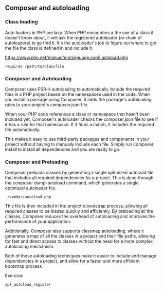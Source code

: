 ## Composer and autoloading

### Class loading

Auto loaders in PHP are lazy. When PHP encounters a the use of a class it doesn't know about, it will ask the registered autoloader (or chain of autoloaders) to go find it. It's the autoloader's job to figure out where to get the file the class is defined in and include it. 

https://www.php.net/manual/en/language.oop5.autoload.php

```
requires /path/to/classfile
```

### Composer and Autoloading

Composer uses PSR-4 autoloading to automatically include the required files in a PHP project based on the namespaces used in the code. When you install a package using Composer, it adds the package's autoloading rules to your project's composer.json file.

When your PHP code references a class or namespace that hasn't been included yet, Composer's autoloader checks the composer.json file to see if it has a rule for that namespace. If it finds a match, it includes the required file automatically.

This makes it easy to use third-party packages and components in your project without having to manually include each file. Simply run composer install to install all dependencies and you are ready to go.

### Composer and Preloading

Composer preloads classes by generating a single optimized autoload file that includes all required dependencies for a project. This is done through the composer dump-autoload command, which generates a single optimized autoloader file.

```
 /vendor/autoload.php
```

This file is then included in the project's bootstrap process, allowing all required classes to be loaded quickly and efficiently. By preloading all the classes, Composer reduces the overhead of autoloading and improves the performance of your application.

Additionally, Composer also supports classmap autoloading, where it generates a map of all the classes in a project and their file paths, allowing for fast and direct access to classes without the need for a more complex autoloading mechanism.

Both of these autoloading techniques make it easier to include and manage dependencies in a project, and allow for a faster and more efficient bootstrap process.

Exercise:

```
spl_autoload_register
```